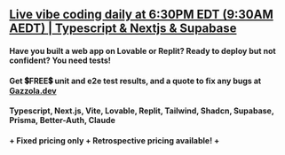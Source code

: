 ## [Live vibe coding daily at 6:30PM EDT (9:30AM AEDT) | Typescript & Nextjs & Supabase](https://www.youtube.com/@AzAnything)

#### Have you built a web app on Lovable or Replit? Ready to deploy but not confident? You need tests!
#### Get 💲FREE💲 unit and e2e test results, and a quote to fix any bugs at [Gazzola.dev](https://gazzola.dev/start-here/tech-stack?codeReview=yesPlease)
#### Typescript, Next.js, Vite, Lovable, Replit, Tailwind, Shadcn, Supabase, Prisma, Better-Auth, Claude
#### + Fixed pricing only + Retrospective pricing available! +
              
